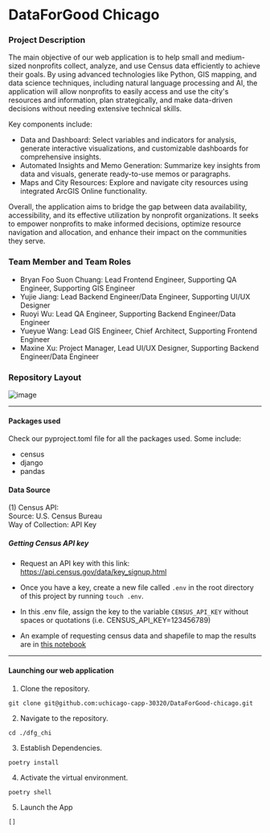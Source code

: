 # DataForGood Chicago

### **Project Description**
The main objective of our web application is to help small and medium-sized nonprofits collect, analyze, and use Census data efficiently to achieve their goals. By using advanced technologies like Python, GIS mapping, and data science techniques, including natural language processing and AI, the application will allow nonprofits to easily access and use the city's resources and information, plan strategically, and make data-driven decisions without needing extensive technical skills.

Key components include:
- Data and Dashboard: Select variables and indicators for analysis, generate interactive visualizations, and customizable dashboards for comprehensive insights.
- Automated Insights and Memo Generation: Summarize key insights from data and visuals, generate ready-to-use memos or paragraphs.
- Maps and City Resources: Explore and navigate city resources using integrated ArcGIS Online functionality.

Overall, the application aims to bridge the gap between data availability, accessibility, and its effective utilization by nonprofit organizations. It seeks to empower nonprofits to make informed decisions, optimize resource navigation and allocation, and enhance their impact on the communities they serve.

### **Team Member and Team Roles**
- Bryan Foo Suon Chuang: Lead Frontend Engineer, Supporting QA Engineer, Supporting GIS Engineer
- Yujie Jiang: Lead Backend Engineer/Data Engineer, Supporting UI/UX Designer
- Ruoyi Wu: Lead QA Engineer, Supporting Backend Engineer/Data Engineer
- Yueyue Wang: Lead GIS Engineer, Chief Architect, Supporting Frontend Engineer
- Maxine Xu: Project Manager, Lead UI/UX Designer, Supporting Backend Engineer/Data Engineer

### **Repository Layout**
![image](https://github.com/uchicago-capp-30320/DataForGood-chicago/assets/111541644/188e7962-27e7-4355-97fd-5578f09373fb)

__________________

#### **Packages used**
Check our pyproject.toml file for all the packages used. Some include: 
- census
- django
- pandas


#### **Data Source**

(1) Census API:\
Source: U.S. Census Bureau\
Way of Collection: API Key

##### Getting Census API key
- Request an API key with this link: https://api.census.gov/data/key_signup.html
- Once you have a key, create a new file called `.env` in the root directory of this project by running `touch .env`.
- In this .env file, assign the key to the variable `CENSUS_API_KEY` without spaces or quotations (i.e. CENSUS_API_KEY=123456789)

- An example of requesting census data and shapefile to map the results are in [this notebook](census_test.ipynb)
__________________

#### **Launching our web application**

1. Clone the repository.
```
git clone git@github.com:uchicago-capp-30320/DataForGood-chicago.git
```
2. Navigate to the repository.
```
cd ./dfg_chi
```
3. Establish Dependencies.
```
poetry install
```
4. Activate the virtual environment.
```
poetry shell
```
5. Launch the App
```
[]
